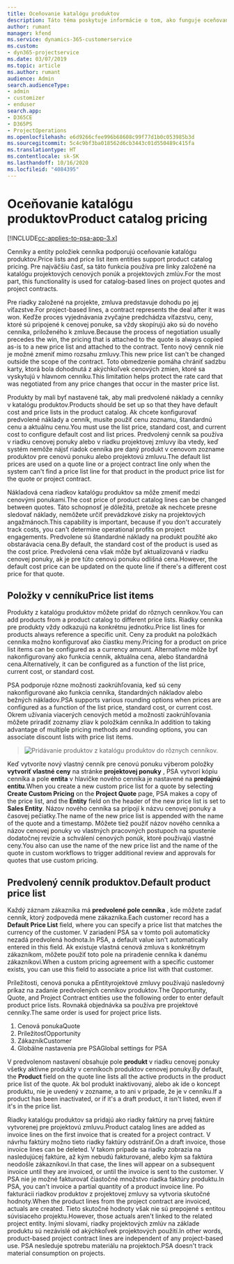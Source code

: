 ```yaml
---
title: Oceňovanie katalógu produktov
description: Táto téma poskytuje informácie o tom, ako funguje oceňovanie produktov v katalógu Dynamics 365 Project Service Automation (PSA).
author: rumant
manager: kfend
ms.service: dynamics-365-customerservice
ms.custom:
- dyn365-projectservice
ms.date: 03/07/2019
ms.topic: article
ms.author: rumant
audience: Admin
search.audienceType:
- admin
- customizer
- enduser
search.app:
- D365CE
- D365PS
- ProjectOperations
ms.openlocfilehash: e6d9266cfee996b68608c99f77d1b0c053985b3d
ms.sourcegitcommit: 5c4c9bf3ba018562d6cb3443c01d550489c415fa
ms.translationtype: HT
ms.contentlocale: sk-SK
ms.lasthandoff: 10/16/2020
ms.locfileid: "4084395"
---
```

# <a name="product-catalog-pricing"></a><span data-ttu-id="cdce9-103">Oceňovanie katalógu produktov</span><span class="sxs-lookup"><span data-stu-id="cdce9-103">Product catalog pricing</span></span> 

[!INCLUDE[cc-applies-to-psa-app-3.x](../includes/cc-applies-to-psa-app-3x.md)]


<span data-ttu-id="cdce9-104">Cenníky a entity položiek cenníka podporujú oceňovanie katalógu produktov.</span><span class="sxs-lookup"><span data-stu-id="cdce9-104">Price lists and price list item entities support product catalog pricing.</span></span> <span data-ttu-id="cdce9-105">Pre najväčšiu časť, sa táto funkcia používa pre linky založené na katalógu projektových cenových ponúk a projektových zmlúv.</span><span class="sxs-lookup"><span data-stu-id="cdce9-105">For the most part, this functionality is used for catalog-based lines on project quotes and project contracts.</span></span>

<span data-ttu-id="cdce9-106">Pre riadky založené na projekte, zmluva predstavuje dohodu po jej víťazstve.</span><span class="sxs-lookup"><span data-stu-id="cdce9-106">For project-based lines, a contract represents the deal after it was won.</span></span> <span data-ttu-id="cdce9-107">Keďže proces vyjednávania zvyčajne predchádza víťazstvu, ceny, ktoré sú pripojené k cenovej ponuke, sa vždy skopírujú ako sú do nového cenníka, priloženého k zmluve.</span><span class="sxs-lookup"><span data-stu-id="cdce9-107">Because the process of negotiation usually precedes the win, the pricing that is attached to the quote is always copied as-is to a new price list and attached to the contract.</span></span> <span data-ttu-id="cdce9-108">Tento nový cenník nie je možné zmeniť mimo rozsahu zmluvy.</span><span class="sxs-lookup"><span data-stu-id="cdce9-108">This new price list can't be changed outside the scope of the contract.</span></span> <span data-ttu-id="cdce9-109">Toto obmedzenie pomáha chrániť sadzbu karty, ktorá bola dohodnutá z akýchkoľvek cenových zmien, ktoré sa vyskytujú v hlavnom cenníku.</span><span class="sxs-lookup"><span data-stu-id="cdce9-109">This limitation helps protect the rate card that was negotiated from any price changes that occur in the master price list.</span></span>

<span data-ttu-id="cdce9-110">Produkty by mali byť nastavené tak, aby mali predvolené náklady a cenníky v katalógu produktov.</span><span class="sxs-lookup"><span data-stu-id="cdce9-110">Products should be set up so that they have default cost and price lists in the product catalog.</span></span> <span data-ttu-id="cdce9-111">Ak chcete konfigurovať predvolené náklady a cenník, musíte použiť cenu zoznamu, štandardnú cenu a aktuálnu cenu.</span><span class="sxs-lookup"><span data-stu-id="cdce9-111">You must use the list price, standard cost, and current cost to configure default cost and list prices.</span></span> <span data-ttu-id="cdce9-112">Predvolený cenník sa používa v riadku cenovej ponuky alebo v riadku projektovej zmluvy iba vtedy, keď systém nemôže nájsť riadok cenníka pre daný produkt v cenovom zozname produktov pre cenovú ponuku alebo projektovú zmluvu.</span><span class="sxs-lookup"><span data-stu-id="cdce9-112">The default list prices are used on a quote line or a project contract line only when the system can't find a price list line for that product in the product price list for the quote or project contract.</span></span>

<span data-ttu-id="cdce9-113">Nákladová cena riadkov katalógu produktov sa môže zmeniť medzi cenovými ponukami.</span><span class="sxs-lookup"><span data-stu-id="cdce9-113">The cost price of product catalog lines can be changed between quotes.</span></span> <span data-ttu-id="cdce9-114">Táto schopnosť je dôležitá, pretože ak nechcete presne sledovať náklady, nemôžete určiť prevádzkové zisky na projektových angažmánoch.</span><span class="sxs-lookup"><span data-stu-id="cdce9-114">This capability is important, because if you don't accurately track costs, you can't determine operational profits on project engagements.</span></span> <span data-ttu-id="cdce9-115">Predvolene sú štandardné náklady na produkt použíté ako obstarávacia cena.</span><span class="sxs-lookup"><span data-stu-id="cdce9-115">By default, the standard cost of the product is used as the cost price.</span></span> <span data-ttu-id="cdce9-116">Predvolená cena však môže byť aktualizovaná v riadku cenovej ponuky, ak je pre túto cenovú ponuku odlišná cena.</span><span class="sxs-lookup"><span data-stu-id="cdce9-116">However, the default cost price can be updated on the quote line if there's a different cost price for that quote.</span></span>

## <a name="price-list-items"></a><span data-ttu-id="cdce9-117">Položky v cenníku</span><span class="sxs-lookup"><span data-stu-id="cdce9-117">Price list items</span></span>

<span data-ttu-id="cdce9-118">Produkty z katalógu produktov môžete pridať do rôznych cenníkov.</span><span class="sxs-lookup"><span data-stu-id="cdce9-118">You can add products from a product catalog to different price lists.</span></span> <span data-ttu-id="cdce9-119">Riadky cenníka pre produkty vždy odkazujú na konkrétnu jednotku.</span><span class="sxs-lookup"><span data-stu-id="cdce9-119">Price list lines for products always reference a specific unit.</span></span> <span data-ttu-id="cdce9-120">Ceny za produkt na položkách cenníka možno konfigurovať ako čiastku meny.</span><span class="sxs-lookup"><span data-stu-id="cdce9-120">Pricing for a product on price list items can be configured as a currency amount.</span></span> <span data-ttu-id="cdce9-121">Alternatívne môže byť nakonfigurovaný ako funkcia cenník, aktuálna cena, alebo štandardná cena.</span><span class="sxs-lookup"><span data-stu-id="cdce9-121">Alternatively, it can be configured as a function of the list price, current cost, or standard cost.</span></span>

<span data-ttu-id="cdce9-122">PSA podporuje rôzne možnosti zaokrúhľovania, keď sú ceny nakonfigurované ako funkcia cenníka, štandardných nákladov alebo bežných nákladov.</span><span class="sxs-lookup"><span data-stu-id="cdce9-122">PSA supports various rounding options when prices are configured as a function of the list price, standard cost, or current cost.</span></span> <span data-ttu-id="cdce9-123">Okrem užívania viacerých cenových metód a možností zaokrúhľovania môžete priradiť zoznamy zliav k položkám cenníka.</span><span class="sxs-lookup"><span data-stu-id="cdce9-123">In addition to taking advantage of multiple pricing methods and rounding options, you can associate discount lists with price list items.</span></span> 

> ![Pridávanie produktov z katalógu produktov do rôznych cenníkov.](media/basic-guide-16.png)

<span data-ttu-id="cdce9-125">Keď vytvoríte nový vlastný cenník pre cenovú ponuku výberom položky **vytvoriť vlastné ceny** na stránke **projektovej ponuky** , PSA vytvorí kópiu cenníka a pole **entita** v hlavičke nového cenníka je nastavené na **predajnú entitu**.</span><span class="sxs-lookup"><span data-stu-id="cdce9-125">When you create a new custom price list for a quote by selecting **Create Custom Pricing** on the **Project Quote** page, PSA makes a copy of the price list, and the **Entity** field on the header of the new price list is set to **Sales Entity**.</span></span> <span data-ttu-id="cdce9-126">Názov nového cenníka sa pripojí k názvu cenovej ponuky a časovej pečiatky.</span><span class="sxs-lookup"><span data-stu-id="cdce9-126">The name of the new price list is appended with the name of the quote and a timestamp.</span></span> <span data-ttu-id="cdce9-127">Môžete tiež použiť názov nového cenníka a názov cenovej ponuky vo vlastných pracovných postupoch na spustenie dodatočnej revízie a schválení cenových ponúk, ktoré používajú vlastné ceny.</span><span class="sxs-lookup"><span data-stu-id="cdce9-127">You also can use the name of the new price list and the name of the quote in custom workflows to trigger additional review and approvals for quotes that use custom pricing.</span></span>

 
## <a name="default-product-price-list"></a><span data-ttu-id="cdce9-128">Predvolený cenník produktov.</span><span class="sxs-lookup"><span data-stu-id="cdce9-128">Default product price list</span></span>
<span data-ttu-id="cdce9-129">Každý záznam zákazníka má **predvolené pole cenníka** , kde môžete zadať cenník, ktorý zodpovedá mene zákazníka.</span><span class="sxs-lookup"><span data-stu-id="cdce9-129">Each customer record has a **Default Price List** field, where you can specify a price list that matches the currency of the customer.</span></span> <span data-ttu-id="cdce9-130">V zariadení PSA sa v tomto poli automaticky nezadá predvolená hodnota.</span><span class="sxs-lookup"><span data-stu-id="cdce9-130">In PSA, a default value isn't automatically entered in this field.</span></span> <span data-ttu-id="cdce9-131">Ak existuje vlastná cenová zmluva s konkrétnym zákazníkom, môžete použiť toto pole na priradenie cenníka k danému zákazníkovi.</span><span class="sxs-lookup"><span data-stu-id="cdce9-131">When a custom pricing agreement with a specific customer exists, you can use this field to associate a price list with that customer.</span></span>

<span data-ttu-id="cdce9-132">Príležitosti, cenová ponuka a pEntityrojektové zmluvy používajú nasledovný príkaz na zadanie predvolených cenníkov produktov.</span><span class="sxs-lookup"><span data-stu-id="cdce9-132">The Opportunity, Quote, and Project Contract entities use the following order to enter default product price lists.</span></span> <span data-ttu-id="cdce9-133">Rovnaká objednávka sa používa pre projektové cenníky.</span><span class="sxs-lookup"><span data-stu-id="cdce9-133">The same order is used for project price lists.</span></span>

1.  <span data-ttu-id="cdce9-134">Cenová ponuka</span><span class="sxs-lookup"><span data-stu-id="cdce9-134">Quote</span></span>
2.  <span data-ttu-id="cdce9-135">Príležitosť</span><span class="sxs-lookup"><span data-stu-id="cdce9-135">Opportunity</span></span>
3.  <span data-ttu-id="cdce9-136">Zákazník</span><span class="sxs-lookup"><span data-stu-id="cdce9-136">Customer</span></span>
4.  <span data-ttu-id="cdce9-137">Globálne nastavenia pre PSA</span><span class="sxs-lookup"><span data-stu-id="cdce9-137">Global settings for PSA</span></span>

<span data-ttu-id="cdce9-138">V predvolenom nastavení obsahuje pole **produkt** v riadku cenovej ponuky všetky aktívne produkty v cenníkoch produktov cenovej ponuky.</span><span class="sxs-lookup"><span data-stu-id="cdce9-138">By default, the **Product** field on the quote line lists all the active products in the product price list of the quote.</span></span> <span data-ttu-id="cdce9-139">Ak bol produkt inaktivovaný, alebo ak ide o koncept produktu, nie je uvedený v zozname, a to ani v prípade, že je v cenníku.</span><span class="sxs-lookup"><span data-stu-id="cdce9-139">If a product has been inactivated, or if it's a draft product, it isn't listed, even if it's in the price list.</span></span> 

<span data-ttu-id="cdce9-140">Riadky katalógu produktov sa pridajú ako riadky faktúry na prvej faktúre vytvorenej pre projektovú zmluvu.</span><span class="sxs-lookup"><span data-stu-id="cdce9-140">Product catalog lines are added as invoice lines on the first invoice that is created for a project contract.</span></span> <span data-ttu-id="cdce9-141">V návrhu faktúry možno tieto riadky faktúry odstrániť.</span><span class="sxs-lookup"><span data-stu-id="cdce9-141">On a draft invoice, those invoice lines can be deleted.</span></span> <span data-ttu-id="cdce9-142">V takom prípade sa riadky zobrazia na nasledujúcej faktúre, až kým nebudú fakturované, alebo kým sa faktúra neodošle zákazníkovi.</span><span class="sxs-lookup"><span data-stu-id="cdce9-142">In that case, the lines will appear on a subsequent invoice until they are invoiced, or until the invoice is sent to the customer.</span></span> <span data-ttu-id="cdce9-143">V PSA nie je možné fakturovať čiastočné množstvo riadka faktúry produktu.</span><span class="sxs-lookup"><span data-stu-id="cdce9-143">In PSA, you can't invoice a partial quantity of a product invoice line.</span></span> <span data-ttu-id="cdce9-144">Po fakturácii riadkov produktov z projektovej zmluvy sa vytvoria skutočné hodnoty.</span><span class="sxs-lookup"><span data-stu-id="cdce9-144">When the product lines from the project contract are invoiced, actuals are created.</span></span> <span data-ttu-id="cdce9-145">Tieto skutočné hodnoty však nie sú prepojené s entitou súvisiaceho projektu.</span><span class="sxs-lookup"><span data-stu-id="cdce9-145">However, those actuals aren't linked to the related project entity.</span></span> <span data-ttu-id="cdce9-146">Inými slovami, riadky projektových zmlúv na základe produktu sú nezávislé od akýchkoľvek projektových použití.</span><span class="sxs-lookup"><span data-stu-id="cdce9-146">In other words, product-based project contract lines are independent of any project-based use.</span></span> <span data-ttu-id="cdce9-147">PSA nesleduje spotrebu materiálu na projektoch.</span><span class="sxs-lookup"><span data-stu-id="cdce9-147">PSA doesn't track material consumption on projects.</span></span>
